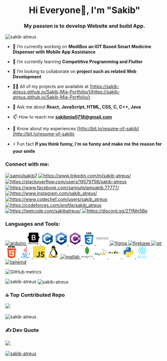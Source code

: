 <h1 align="center">Hi Everyone👋, I'm "Sakib"</h1>
<h3 align="center">My passion is to develop Website and build App.</h3>

<p align="left"> <img src="https://komarev.com/ghpvc/?username=sakib-atreus&label=Profile%20views&color=brightgreen&style=plastic&" alt="sakib-atreus" /> </p>

- 🔭 I’m currently working on **MediBox an IOT Based Smart Medicine Dispenser with Mobile App Assistance**

- 🌱 I’m currently learning **Competitive Programming and Flutter**

- 👯 I’m looking to collaborate on **project such as related Web Development**

- 👨‍💻 All of my projects are available at [https://sakib-atreus.github.io/Sakib-Mia-Portfolio/](https://sakib-atreus.github.io/Sakib-Mia-Portfolio/)

- 💬 Ask me about **React, JavaScript, HTML, CSS, C, C++, Java**

- 📫 How to reach me **sakibmia0718@gmail.com**

- 📄 Know about my experiences [http://bit.ly/resume-of-sakib](http://bit.ly/resume-of-sakib)

- ⚡ Fun fact **If you think funny, i'm so funny and make me the reason for your smile**

<h3 align="left">Connect with me:</h3>
<p align="left">
<a href="https://twitter.com/samiulsakib7" target="blank"><img align="center" src="https://raw.githubusercontent.com/rahuldkjain/github-profile-readme-generator/master/src/images/icons/Social/twitter.svg" alt="samiulsakib7" height="30" width="40" /></a>
<a href="https://linkedin.com/in/https://www.linkedin.com/in/sakib-atreus/" target="blank"><img align="center" src="https://raw.githubusercontent.com/rahuldkjain/github-profile-readme-generator/master/src/images/icons/Social/linked-in-alt.svg" alt="https://www.linkedin.com/in/sakib-atreus/" height="30" width="40" /></a>
<a href="https://stackoverflow.com/users/https://stackoverflow.com/users/19579758/sakib-atreus" target="blank"><img align="center" src="https://raw.githubusercontent.com/rahuldkjain/github-profile-readme-generator/master/src/images/icons/Social/stack-overflow.svg" alt="https://stackoverflow.com/users/19579758/sakib-atreus" height="30" width="40" /></a>
<a href="https://fb.com/https://www.facebook.com/samiulislamsakib.77777/" target="blank"><img align="center" src="https://raw.githubusercontent.com/rahuldkjain/github-profile-readme-generator/master/src/images/icons/Social/facebook.svg" alt="https://www.facebook.com/samiulislamsakib.77777/" height="30" width="40" /></a>
<a href="https://instagram.com/https://www.instagram.com/sakib_atreus/" target="blank"><img align="center" src="https://raw.githubusercontent.com/rahuldkjain/github-profile-readme-generator/master/src/images/icons/Social/instagram.svg" alt="https://www.instagram.com/sakib_atreus/" height="30" width="40" /></a>
<a href="https://www.codechef.com/users/https://www.codechef.com/users/sakib_atreus" target="blank"><img align="center" src="https://cdn.jsdelivr.net/npm/simple-icons@3.1.0/icons/codechef.svg" alt="https://www.codechef.com/users/sakib_atreus" height="30" width="40" /></a>
<a href="https://codeforces.com/profile/https://codeforces.com/profile/sakib_atreus" target="blank"><img align="center" src="https://raw.githubusercontent.com/rahuldkjain/github-profile-readme-generator/master/src/images/icons/Social/codeforces.svg" alt="https://codeforces.com/profile/sakib_atreus" height="30" width="40" /></a>
<a href="https://www.leetcode.com/https://leetcode.com/sakibatreus/" target="blank"><img align="center" src="https://raw.githubusercontent.com/rahuldkjain/github-profile-readme-generator/master/src/images/icons/Social/leet-code.svg" alt="https://leetcode.com/sakibatreus/" height="30" width="40" /></a>
<a href="https://discord.gg/https://discord.gg/2TfMn5Be" target="blank"><img align="center" src="https://raw.githubusercontent.com/rahuldkjain/github-profile-readme-generator/master/src/images/icons/Social/discord.svg" alt="https://discord.gg/2TfMn5Be" height="30" width="40" /></a>
</p>

<h3 align="left">Languages and Tools:</h3>
<p align="left"> <a href="https://www.arduino.cc/" target="_blank" rel="noreferrer"> <img src="https://cdn.worldvectorlogo.com/logos/arduino-1.svg" alt="arduino" width="40" height="40"/> </a> <a href="https://getbootstrap.com" target="_blank" rel="noreferrer"> <img src="https://raw.githubusercontent.com/devicons/devicon/master/icons/bootstrap/bootstrap-plain-wordmark.svg" alt="bootstrap" width="40" height="40"/> </a> <a href="https://www.cprogramming.com/" target="_blank" rel="noreferrer"> <img src="https://raw.githubusercontent.com/devicons/devicon/master/icons/c/c-original.svg" alt="c" width="40" height="40"/> </a> <a href="https://www.w3schools.com/cpp/" target="_blank" rel="noreferrer"> <img src="https://raw.githubusercontent.com/devicons/devicon/master/icons/cplusplus/cplusplus-original.svg" alt="cplusplus" width="40" height="40"/> </a> <a href="https://www.w3schools.com/cs/" target="_blank" rel="noreferrer"> <img src="https://raw.githubusercontent.com/devicons/devicon/master/icons/csharp/csharp-original.svg" alt="csharp" width="40" height="40"/> </a> <a href="https://www.w3schools.com/css/" target="_blank" rel="noreferrer"> <img src="https://raw.githubusercontent.com/devicons/devicon/master/icons/css3/css3-original-wordmark.svg" alt="css3" width="40" height="40"/> </a> <a href="https://expressjs.com" target="_blank" rel="noreferrer"> <img src="https://raw.githubusercontent.com/devicons/devicon/master/icons/express/express-original-wordmark.svg" alt="express" width="40" height="40"/> </a> <a href="https://www.figma.com/" target="_blank" rel="noreferrer"> <img src="https://www.vectorlogo.zone/logos/figma/figma-icon.svg" alt="figma" width="40" height="40"/> </a> <a href="https://firebase.google.com/" target="_blank" rel="noreferrer"> <img src="https://www.vectorlogo.zone/logos/firebase/firebase-icon.svg" alt="firebase" width="40" height="40"/> </a> <a href="https://git-scm.com/" target="_blank" rel="noreferrer"> <img src="https://www.vectorlogo.zone/logos/git-scm/git-scm-icon.svg" alt="git" width="40" height="40"/> </a> <a href="https://www.w3.org/html/" target="_blank" rel="noreferrer"> <img src="https://raw.githubusercontent.com/devicons/devicon/master/icons/html5/html5-original-wordmark.svg" alt="html5" width="40" height="40"/> </a> <a href="https://www.java.com" target="_blank" rel="noreferrer"> <img src="https://raw.githubusercontent.com/devicons/devicon/master/icons/java/java-original.svg" alt="java" width="40" height="40"/> </a> <a href="https://developer.mozilla.org/en-US/docs/Web/JavaScript" target="_blank" rel="noreferrer"> <img src="https://raw.githubusercontent.com/devicons/devicon/master/icons/javascript/javascript-original.svg" alt="javascript" width="40" height="40"/> </a> <a href="https://www.linux.org/" target="_blank" rel="noreferrer"> <img src="https://raw.githubusercontent.com/devicons/devicon/master/icons/linux/linux-original.svg" alt="linux" width="40" height="40"/> </a> <a href="https://www.mathworks.com/" target="_blank" rel="noreferrer"> <img src="https://upload.wikimedia.org/wikipedia/commons/2/21/Matlab_Logo.png" alt="matlab" width="40" height="40"/> </a> <a href="https://www.mongodb.com/" target="_blank" rel="noreferrer"> <img src="https://raw.githubusercontent.com/devicons/devicon/master/icons/mongodb/mongodb-original-wordmark.svg" alt="mongodb" width="40" height="40"/> </a> <a href="https://www.mysql.com/" target="_blank" rel="noreferrer"> <img src="https://raw.githubusercontent.com/devicons/devicon/master/icons/mysql/mysql-original-wordmark.svg" alt="mysql" width="40" height="40"/> </a> <a href="https://nodejs.org" target="_blank" rel="noreferrer"> <img src="https://raw.githubusercontent.com/devicons/devicon/master/icons/nodejs/nodejs-original-wordmark.svg" alt="nodejs" width="40" height="40"/> </a> <a href="https://www.python.org" target="_blank" rel="noreferrer"> <img src="https://raw.githubusercontent.com/devicons/devicon/master/icons/python/python-original.svg" alt="python" width="40" height="40"/> </a> <a href="https://reactjs.org/" target="_blank" rel="noreferrer"> <img src="https://raw.githubusercontent.com/devicons/devicon/master/icons/react/react-original-wordmark.svg" alt="react" width="40" height="40"/> </a> <a href="https://tailwindcss.com/" target="_blank" rel="noreferrer"> <img src="https://www.vectorlogo.zone/logos/tailwindcss/tailwindcss-icon.svg" alt="tailwind" width="40" height="40"/> </a> </p>

![GitHub metrics](https://metrics.lecoq.io/sakib-atreus)  

<p><img align="left" src="https://github-readme-stats.vercel.app/api/top-langs?username=sakib-atreus&show_icons=true&locale=en&layout=compact&&theme=dracula" alt="sakib-atreus" /></p>

<p>&nbsp;<img align="center" src="https://github-readme-stats.vercel.app/api?username=sakib-atreus&show_icons=true&locale=en&theme=dracula" alt="sakib-atreus" /></p>

### 🔝 Top Contributed Repo
![](https://github-contributor-stats.vercel.app/api?username=sakib-atreus&limit=5&theme=dracula&combine_all_yearly_contributions=true)

<p><img align="center" src="https://github-readme-streak-stats.herokuapp.com/?user=sakib-atreus&theme=dracula" alt="sakib-atreus" /></p>



### ✍️ Dev Quote
![](https://quotes-github-readme.vercel.app/api?type=horizontal&theme=dracula)

<p align="left"> <a href="https://github.com/ryo-ma/github-profile-trophy"><img src="https://github-profile-trophy.vercel.app/?username=sakib-atreus&theme=dracula" alt="sakib-atreus" /></a> </p>
